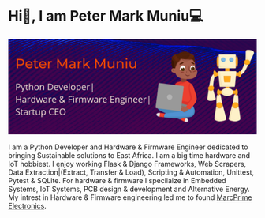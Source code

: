 # Hi:wave:, I am Peter Mark Muniu:computer:

![alt text](https://github.com/keystro/keystro/blob/main/github%20cover.png?raw=true)

I am a Python Developer and Hardware & Firmware Engineer dedicated to bringing Sustainable solutions to East Africa. I am a big time hardware and IoT hobbiest. I enjoy working Flask & Django Frameworks, Web Scrapers, Data Extraction|(Extract, Transfer & Load), Scripting & Automation, Unittest, Pytest & SQLite. For hardware & firmware I specilaize in Embedded Systems, IoT Systems, PCB design & development and Alternative Energy. My intrest in Hardware & Firmware engineering led me to found [MarcPrime Electronics](https://marcprime-tech.co.ke/).
